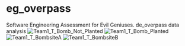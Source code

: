# eg_overpass
Software Engineering Assessment for Evil Geniuses. de_overpass data analysis
![Team1_T_Bomb_Not_Planted](https://github.com/biennviquiera/eg_overpass/assets/66394477/26607163-03ff-47bc-bbcb-92650d408133)
![Team1_T_Bomb_Planted](https://github.com/biennviquiera/eg_overpass/assets/66394477/e778f5be-6ad3-4143-8b0f-043ad88254c8)
![Team1_T_BombsiteA](https://github.com/biennviquiera/eg_overpass/assets/66394477/7f3c016b-2770-4224-afff-9d3414ea41ee)
![Team1_T_BombsiteB](https://github.com/biennviquiera/eg_overpass/assets/66394477/310ddebd-df73-471e-b7be-d404fab903d3)

